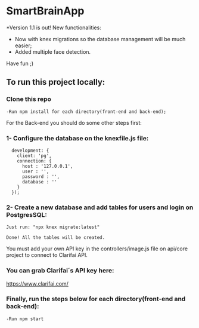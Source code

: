 # SmartBrainApp

*Version 1.1 is out! New functionalities:

- Now with knex migrations so the database management will be much easier;
- Added multiple face detection.

Have fun ;)

## To run this project locally:

### Clone this repo

```
-Run npm install for each directory(front-end and back-end);
```

For the Back-end you should do some other steps first:

### 1- Configure the database on the knexfile.js file:
```
  development: {
    client: 'pg',
    connection: {
      host : '127.0.0.1',
      user : '',
      password : '',
      database : ''
    }
  });
 ```
  
### 2- Create a new database and add tables for users and login on PostgresSQL:

```  
Just run: "npx knex migrate:latest"

Done! All the tables will be created.
```

You must add your own API key in the controllers/image.js file on api/core project to connect to Clarifai API.

### You can grab Clarifai´s API key here: 
https://www.clarifai.com/


### Finally, run the steps below for each directory(front-end and back-end):
```
-Run npm start
```
